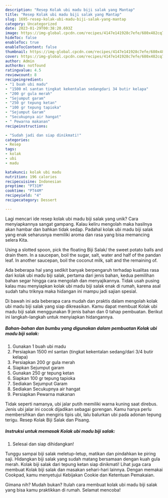 ```yaml
---
description: "Resep Kolak ubi madu biji salak yang Mantap"
title: "Resep Kolak ubi madu biji salak yang Mantap"
slug: 1695-resep-kolak-ubi-madu-biji-salak-yang-mantap
category: Uncategorized
date: 2023-01-29T00:38:20.693Z
image: https://img-global.cpcdn.com/recipes/4147e141928c7efe/680x482cq70/kolak-ubi-madu-biji-salak-foto-resep-utama.jpg
hideToc: false
enableToc: true
enableTocContent: false
thumbnail: https://img-global.cpcdn.com/recipes/4147e141928c7efe/680x482cq70/kolak-ubi-madu-biji-salak-foto-resep-utama.jpg
cover: https://img-global.cpcdn.com/recipes/4147e141928c7efe/680x482cq70/kolak-ubi-madu-biji-salak-foto-resep-utama.jpg
author: Admin
authorAv: notfound
ratingvalue: 4.5
reviewcount: 8
recipeingredient:
- "1 buah ubi madu"
- "1500 ml santan tingkat kekentalan sedangdari 34 butir kelapa"
- "200 gr gula merah"
- "Sejumput garam"
- "250 gr tepung ketan"
- "100 gr tepung tapioka"
- "Sejumput Garam"
- "Secukupnya air hangat"
- " Pewarna makanan"
recipeinstructions:

- "Sudah jadi dan siap dinikmati!"
categories:
- Resep
tags:
- kolak
- ubi
- madu

katakunci: kolak ubi madu 
nutrition: 196 calories
recipecuisine: Indonesian
preptime: "PT31M"
cooktime: "PT44M"
recipeyield: "4"
recipecategory: Dessert

---
```





Lagi mencari ide resep kolak ubi madu biji salak yang unik? Cara menyiapkannya sangat gampang. Kalau keliru mengolah maka hasilnya akan hambar dan bahkan tidak sedap. Padahal kolak ubi madu biji salak yang enak seharusnya memiliki aroma dan rasa yang bisa memancing selera Kita.





Using a slotted spoon, pick the floating Biji Salak/ the sweet potato balls and drain them. In a saucepan, boil the sugar, salt, water and half of the pandan leaf. In another saucepan, boil the coconut milk, salt and the remaining of.

Ada beberapa hal yang sedikit banyak berpengaruh terhadap kualitas rasa dari kolak ubi madu biji salak, pertama dari jenis bahan, kedua pemilihan bahan segar hingga cara mengolah dan menyajikannya. Tidak usah pusing kalau mau menyiapkan kolak ubi madu biji salak enak di rumah, karena asal sudah tahu triknya maka hidangan ini mampu jadi sajian spesial.






Di bawah ini ada beberapa cara mudah dan praktis dalam mengolah kolak ubi madu biji salak yang siap dikreasikan. Kamu dapat membuat Kolak ubi madu biji salak menggunakan 9 jenis bahan dan 0 tahap pembuatan. Berikut ini langkah-langkah untuk menyiapkan hidangannya.

<!--inarticleads1-->

##### Bahan-bahan dan bumbu yang digunakan dalam pembuatan Kolak ubi madu biji salak:

1. Gunakan 1 buah ubi madu
1. Persiapkan 1500 ml santan (tingkat kekentalan sedang/dari 3/4 butir kelapa)
1. Persiapkan 200 gr gula merah
1. Siapkan Sejumput garam
1. Gunakan 250 gr tepung ketan
1. Siapkan 100 gr tepung tapioka
1. Sediakan Sejumput Garam
1. Sediakan Secukupnya air hangat
1. Persiapkan  Pewarna makanan


Tidak seperti namanya, ubi jalar putih memiliki warna kuning saat direbus. Jenis ubi jalar ini cocok dijadikan sebagai gorengan. Kamu hanya perlu membersihkan dan mengiris tipis ubi, lalu balurkan ubi pada adonan tepung terigu. Resep Kolak Biji Salak dan Pisang. 

<!--inarticleads2-->

##### Instruksi untuk memasak Kolak ubi madu biji salak:


1. Selesai dan siap dihidangkan!

Tunggu sampai biji salak meletup-letup, matikan dan pindahkan ke piring saji. Hidangkan biji salak yang sudah matang bersamaan dengan kuah gula merah. Kolak biji salak dari tepung ketan siap dinikmati! Lihat juga cara membuat Kolak biji salak dan masakan sehari-hari lainnya. Dengan memakai Cookpad, kamu menyetujui Kebijakan Cookie dan Ketentuan Pemakaian. 

Gimana nih? Mudah bukan? Itulah cara membuat kolak ubi madu biji salak yang bisa kamu praktikkan di rumah. Selamat mencoba!
